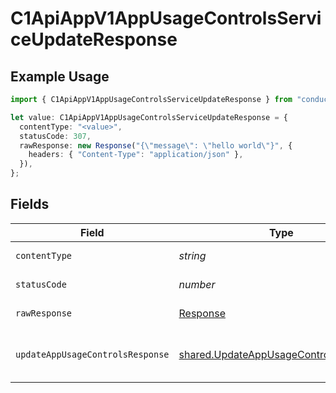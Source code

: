 # C1ApiAppV1AppUsageControlsServiceUpdateResponse

## Example Usage

```typescript
import { C1ApiAppV1AppUsageControlsServiceUpdateResponse } from "conductorone-sdk-typescript/sdk/models/operations";

let value: C1ApiAppV1AppUsageControlsServiceUpdateResponse = {
  contentType: "<value>",
  statusCode: 307,
  rawResponse: new Response("{\"message\": \"hello world\"}", {
    headers: { "Content-Type": "application/json" },
  }),
};
```

## Fields

| Field                                                                                                 | Type                                                                                                  | Required                                                                                              | Description                                                                                           |
| ----------------------------------------------------------------------------------------------------- | ----------------------------------------------------------------------------------------------------- | ----------------------------------------------------------------------------------------------------- | ----------------------------------------------------------------------------------------------------- |
| `contentType`                                                                                         | *string*                                                                                              | :heavy_check_mark:                                                                                    | HTTP response content type for this operation                                                         |
| `statusCode`                                                                                          | *number*                                                                                              | :heavy_check_mark:                                                                                    | HTTP response status code for this operation                                                          |
| `rawResponse`                                                                                         | [Response](https://developer.mozilla.org/en-US/docs/Web/API/Response)                                 | :heavy_check_mark:                                                                                    | Raw HTTP response; suitable for custom response parsing                                               |
| `updateAppUsageControlsResponse`                                                                      | [shared.UpdateAppUsageControlsResponse](../../../sdk/models/shared/updateappusagecontrolsresponse.md) | :heavy_minus_sign:                                                                                    | The UpdateAppUsageControlsResponse message contains the updated AppUsageControls object.              |
